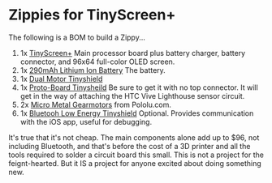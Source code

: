 # Zippies for TinyScreen+

The following is a BOM to build a Zippy...

1. 1x [TinyScreen+](https://tinycircuits.com/collections/processors/products/tinyscreenplus) Main processor board plus battery charger, battery connector, and 96x64 full-color OLED screen.
2. 1x [290mAh Lithium Ion Battery](https://tinycircuits.com/products/lithium-ion-polymer-battery-3-7v-290mah) The battery.
3. 1x [Dual Motor Tinyshield](https://tinycircuits.com/products/dual-motor-tinyshield)
4. 1x [Proto-Board Tinysheild](https://tinycircuits.com/collections/proto-boards/products/proto-board-tinyshield?variant=14984618887) Be sure to get it with no top connector. It will get in the way of attaching the HTC Vive Lighthouse sensor circuit.
5. 2x [Micro Metal Gearmotors](https://www.pololu.com/product/2363) from Pololu.com.
6. 1x [Bluetooh Low Energy Tinyshield](https://tinycircuits.com/collections/communication/products/bluetooth-low-energy-tinyshield) Optional. Provides communication with the iOS app, useful for debugging.

It's true that it's not cheap. The main components alone add up to $96, not including Bluetooth, and that's before the cost of a 3D printer and all the tools required to solder a circuit board this small. This is not a project for the feignt-hearted. But it IS a project for anyone excited about doing something new.
